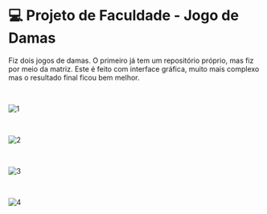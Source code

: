 # 💻 Projeto de Faculdade - Jogo de Damas

Fiz dois jogos de damas. O primeiro já tem um repositório próprio, mas fiz por meio da matriz. Este é feito com interface gráfica, muito mais complexo mas o resultado final ficou bem melhor.

<br>

![1](https://user-images.githubusercontent.com/66878007/145415872-a45bab54-47a1-4b67-b30a-00ae62cacb7c.png)

<br>

![2](https://user-images.githubusercontent.com/66878007/145415916-2c4e5ea9-76be-4436-8cec-40d563bb8ab5.png)

<br>

![3](https://user-images.githubusercontent.com/66878007/145415927-139c46e5-8888-4980-88b5-de64a58e92c3.png)

<br>

![4](https://user-images.githubusercontent.com/66878007/145415940-48e9a1d6-d43c-45a0-acca-d51a4c00ce3a.png)
